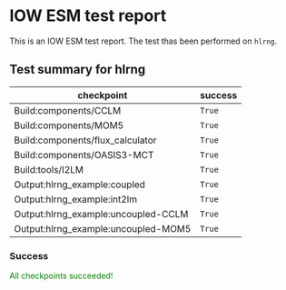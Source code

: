 # IOW ESM test report

This is an IOW ESM test report.
The test thas been performed on `hlrng`.



## Test summary for hlrng

| checkpoint       | success  |
|---               |---       |
|Build:components/CCLM|`True`|
|Build:components/MOM5|`True`|
|Build:components/flux_calculator|`True`|
|Build:components/OASIS3-MCT|`True`|
|Build:tools/I2LM|`True`|
|Output:hlrng_example:coupled|`True`|
|Output:hlrng_example:int2lm|`True`|
|Output:hlrng_example:uncoupled-CCLM|`True`|
|Output:hlrng_example:uncoupled-MOM5|`True`|
### Success


<span style="color:green">All checkpoints succeeded!</span>
